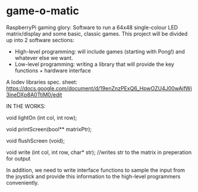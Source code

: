 game-o-matic
============

RaspberryPi gaming glory: Software to run a 64x48 single-colour LED matrix/display and some basic, classic games. This project will be divided up into 2 software sections:
- High-level programming: will include games (starting with Pong!) and whatever else we want.
- Low-level programming: writing a library that will provide the key functions + hardware interface

A lodev libraries spec. sheet: https://docs.google.com/document/d/19enZnzPExQ6_HpwOZU4J00wAjfWi3ineDXp8A0TtiM0/edit

IN THE WORKS:

void lightOn (int col, int row);

void printScreen(bool** matrixPtr);

void flushScreen (void);

void write (int col, int row, char* str); //writes str to the matrix in preperation for output

In addition, we need to write interface functions to sample the input from the joystick and provide this information to the high-level programmers conveniently.
